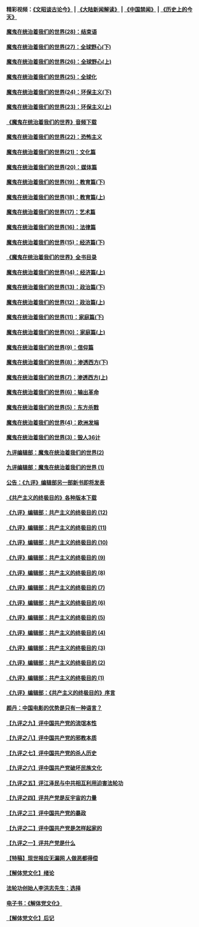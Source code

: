 #### 精彩视频：[《文昭谈古论今》](https://github.com/gfw-breaker/wenzhao/blob/master/README.md?t=01170030) | [《大陆新闻解读》](https://github.com/gfw-breaker/ntdtv-comedy/blob/master/README.md?t=01170030) | [《中国禁闻》](https://github.com/gfw-breaker/ntdtv-news/blob/master/README.md?t=01170030) | [《历史上的今天》](https://github.com/gfw-breaker/today-in-history/blob/master/README.md?t=01170030) 

#### [魔鬼在统治着我们的世界(28)：结束语](../pages/nsc422/n10936246.md?t=01170030) 

#### [魔鬼在统治着我们的世界(27)：全球野心(下)](../pages/nsc422/n10928319.md?t=01170030) 

#### [魔鬼在统治着我们的世界(26)：全球野心(上)](../pages/nsc422/n10900318.md?t=01170030) 

#### [魔鬼在统治着我们的世界(25)：全球化](../pages/nsc422/n10788205.md?t=01170030) 

#### [魔鬼在统治着我们的世界(24)：环保主义(下)](../pages/nsc422/n10695307.md?t=01170030) 

#### [魔鬼在统治着我们的世界(23)：环保主义(上)](../pages/nsc422/n10688613.md?t=01170030) 

#### [《魔鬼在统治着我们的世界》音频下载](../pages/nsc422/n10635553.md?t=01170030) 

#### [魔鬼在统治着我们的世界(22)：恐怖主义](../pages/nsc422/n10614727.md?t=01170030) 

#### [魔鬼在统治着我们的世界(21)：文化篇](../pages/nsc422/n10597706.md?t=01170030) 

#### [魔鬼在统治着我们的世界(20)：媒体篇](../pages/nsc422/n10586579.md?t=01170030) 

#### [魔鬼在统治着我们的世界(19)：教育篇(下)](../pages/nsc422/n10564808.md?t=01170030) 

#### [魔鬼在统治着我们的世界(18)：教育篇(上)](../pages/nsc422/n10526970.md?t=01170030) 

#### [魔鬼在统治着我们的世界(17)：艺术篇](../pages/nsc422/n10499093.md?t=01170030) 

#### [魔鬼在统治着我们的世界(16)：法律篇](../pages/nsc422/n10485969.md?t=01170030) 

#### [魔鬼在统治着我们的世界(15)：经济篇(下)](../pages/nsc422/n10469975.md?t=01170030) 

#### [《魔鬼在统治着我们的世界》全书目录](../pages/nsc422/n10464261.md?t=01170030) 

#### [魔鬼在统治着我们的世界(14)：经济篇(上)](../pages/nsc422/n10457370.md?t=01170030) 

#### [魔鬼在统治着我们的世界(13)：政治篇(下)](../pages/nsc422/n10448270.md?t=01170030) 

#### [魔鬼在统治着我们的世界(12)：政治篇(上)](../pages/nsc422/n10444576.md?t=01170030) 

#### [魔鬼在统治着我们的世界(11)：家庭篇(下)](../pages/nsc422/n10440961.md?t=01170030) 

#### [魔鬼在统治着我们的世界(10)：家庭篇(上)](../pages/nsc422/n10435448.md?t=01170030) 

#### [魔鬼在统治着我们的世界(9)：信仰篇](../pages/nsc422/n10432159.md?t=01170030) 

#### [魔鬼在统治着我们的世界(8)：渗透西方(下)](../pages/nsc422/n10429603.md?t=01170030) 

#### [魔鬼在统治着我们的世界(7)：渗透西方(上)](../pages/nsc422/n10426013.md?t=01170030) 

#### [魔鬼在统治着我们的世界(6)：输出革命](../pages/nsc422/n10421536.md?t=01170030) 

#### [魔鬼在统治着我们的世界(5)：东方杀戮](../pages/nsc422/n10417707.md?t=01170030) 

#### [魔鬼在统治着我们的世界(4)：欧洲发端](../pages/nsc422/n10414890.md?t=01170030) 

#### [魔鬼在统治着我们的世界(3)：毁人36计](../pages/nsc422/n10411583.md?t=01170030) 

#### [九评编辑部：魔鬼在统治着我们的世界(2)](../pages/nsc422/n10410036.md?t=01170030) 

#### [九评编辑部：魔鬼在统治着我们的世界 (1)](../pages/nsc422/n10406825.md?t=01170030) 

#### [公告：《九评》编辑部另一部新书即将发表](../pages/nsc422/n10405104.md?t=01170030) 

#### [《共产主义的终极目的》各种版本下载](../pages/nsc422/n10022138.md?t=01170030) 

#### [《九评》编辑部：共产主义的终极目的 (12)](../pages/nsc422/n9933272.md?t=01170030) 

#### [《九评》编辑部：共产主义的终极目的 (11)](../pages/nsc422/n9924973.md?t=01170030) 

#### [《九评》编辑部：共产主义的终极目的 (10)](../pages/nsc422/n9920883.md?t=01170030) 

#### [《九评》编辑部：共产主义的终极目的 (9)](../pages/nsc422/n9916363.md?t=01170030) 

#### [《九评》编辑部：共产主义的终极目的 (8)](../pages/nsc422/n9912488.md?t=01170030) 

#### [《九评》编辑部：共产主义的终极目的 (7)](../pages/nsc422/n9901176.md?t=01170030) 

#### [《九评》编辑部：共产主义的终极目的 (6)](../pages/nsc422/n9899359.md?t=01170030) 

#### [《九评》编辑部：共产主义的终极目的 (5)](../pages/nsc422/n9893174.md?t=01170030) 

#### [《九评》编辑部：共产主义的终极目的 (4)](../pages/nsc422/n9891246.md?t=01170030) 

#### [《九评》编辑部：共产主义的终极目的 (3)](../pages/nsc422/n9879879.md?t=01170030) 

#### [《九评》编辑部：共产主义的终极目的 (2)](../pages/nsc422/n9876205.md?t=01170030) 

#### [《九评》编辑部：共产主义的终极目的 (1)](../pages/nsc422/n9865857.md?t=01170030) 

#### [《九评》编辑部：《共产主义的终极目的》序言](../pages/nsc422/n9862666.md?t=01170030) 

#### [颜丹：中国电影的优势是只有一种语言？](../pages/nsc422/n9583062.md?t=01170030) 

#### [【九评之九】评中国共产党的流氓本性](../pages/nsc422/n737542.md?t=01170030) 

#### [【九评之八】评中国共产党的邪教本质](../pages/nsc422/n735942.md?t=01170030) 

#### [【九评之七】评中国共产党的杀人历史](../pages/nsc422/n733806.md?t=01170030) 

#### [【九评之六】评中国共产党破坏民族文化](../pages/nsc422/n731667.md?t=01170030) 

#### [【九评之五】评江泽民与中共相互利用迫害法轮功](../pages/nsc422/n730058.md?t=01170030) 

#### [【九评之四】评共产党是反宇宙的力量](../pages/nsc422/n727814.md?t=01170030) 

#### [【九评之三】评中国共产党的暴政](../pages/nsc422/n725597.md?t=01170030) 

#### [【九评之二】评中国共产党是怎样起家的](../pages/nsc422/n723946.md?t=01170030) 

#### [【九评之一】评共产党是什么](../pages/nsc422/n722529.md?t=01170030) 

#### [【特稿】现世报应无漏网 人做恶都得偿](../pages/nsc422/n4215167.md?t=01170030) 

#### [【解体党文化】绪论](../pages/nsc422/n1449356.md?t=01170030) 

#### [法轮功创始人李洪志先生：选择](../pages/nsc422/n3580738.md?t=01170030) 

#### [电子书：《解体党文化》](../pages/nsc422/n1573484.md?t=01170030) 

#### [【解体党文化】后记](../pages/nsc422/n1531999.md?t=01170030) 

